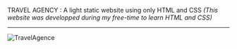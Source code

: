 TRAVEL AGENCY : A light static website using only HTML and CSS *(This website was developped during my free-time to learn HTML and CSS)*


-----------------------------------------------------------------------------------------------------------------------------------
![TravelAgence](https://user-images.githubusercontent.com/61105869/74770187-0f12a280-528c-11ea-86d5-692614a207ce.jpg)
